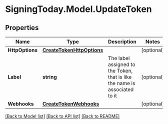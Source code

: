 
# SigningToday.Model.UpdateToken

## Properties

Name | Type | Description | Notes
------------ | ------------- | ------------- | -------------
**HttpOptions** | [**CreateTokenHttpOptions**](CreateTokenHttpOptions.md) |  | [optional] 
**Label** | **string** | The label assigned to the Token, that is like the name is associated to it | [optional] 
**Webhooks** | [**CreateTokenWebhooks**](CreateTokenWebhooks.md) |  | [optional] 

[[Back to Model list]](../README.md#documentation-for-models)
[[Back to API list]](../README.md#documentation-for-api-endpoints)
[[Back to README]](../README.md)

